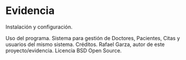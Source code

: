 # Evidencia
Instalación y configuración.
 
Uso del programa.
 Sistema para gestión de Doctores, Pacientes, Citas y usuarios del mismo sistema.
Créditos.
 Rafael Garza, autor de este proyecto/evidencia.
Licencia
 BSD Open Source.
